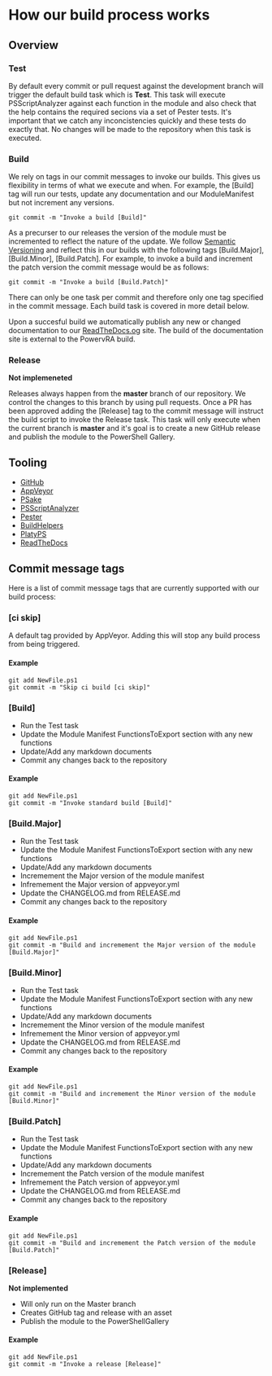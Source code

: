 # How our build process works

## Overview

### Test
By default every commit or pull request against the development branch will trigger the default build task which is **Test**. This task
will execute PSScriptAnalyzer against each function in the module and also check that the help contains the required secions via a set 
of Pester tests. It's important that we catch any inconcistencies quickly and these tests do exactly that. No changes will be made to 
the repository when this task is executed.

### Build
We rely on tags in our commit messages to invoke our builds. This gives us flexibility in terms of what we execute and when. For example, the
[Build] tag will run our tests, update any documentation and our ModuleManifest but not increment any versions. 

```
git commit -m "Invoke a build [Build]"
``` 

As a precurser to our releases the version of the module must be incremented to reflect the nature of the update. We follow [Semantic Versioning](http://semver.org/) and reflect
this in our builds with the following tags [Build.Major], [Build.Minor], [Build.Patch]. For example, to invoke a build and increment the patch version the commit message
would be as follows:

```
git commit -m "Invoke a build [Build.Patch]"
``` 

There can only be one task per commit and therefore only one tag specified in the commit message. Each build task is covered in more detail below.

Upon a succesful build we automatically publish any new or changed documentation to our [ReadTheDocs.og](https://powervra.readthedocs.io/en/latest/) site. The build of the
documentation site is external to the PowervRA build.

### Release

**Not implemeneted**

Releases always happen from the **master** branch of our repository. We control the changes to this branch by using pull requests. Once a PR has been approved adding the 
[Release] tag to the commit message will instruct the build script to invoke the Release task. This task will only execute when the current branch is **master** and it's goal
is to create a new GitHub release and publish the module to the PowerShell Gallery.

## Tooling

* [GitHub](https://github.com/jakkulabs/PowervRA)
* [AppVeyor](https://appveyor.com)
* [PSake](https://github.com/psake/psake)
* [PSScriptAnalyzer](https://github.com/PowerShell/PSScriptAnalyzer)
* [Pester](https://github.com/pester/Pester)
* [BuildHelpers](https://github.com/RamblingCookieMonster/BuildHelpers)
* [PlatyPS](https://github.com/PowerShell/platyPS)
* [ReadTheDocs](https://readthedocs.org/)

## Commit message tags

Here is a list of commit message tags that are currently supported with our build process:

### [ci skip]
A default tag provided by AppVeyor. Adding this will stop any build process from being triggered.

#### Example
```
git add NewFile.ps1
git commit -m "Skip ci build [ci skip]"
```

### [Build]

* Run the Test task
* Update the Module Manifest FunctionsToExport section with any new functions
* Update/Add any markdown documents
* Commit any changes back to the repository

#### Example
```
git add NewFile.ps1
git commit -m "Invoke standard build [Build]"
```

### [Build.Major]

* Run the Test task
* Update the Module Manifest FunctionsToExport section with any new functions
* Update/Add any markdown documents
* Incremement the Major version of the module manifest
* Infremement the Major version of appveyor.yml
* Update the CHANGELOG.md from RELEASE.md
* Commit any changes back to the repository

#### Example
```
git add NewFile.ps1
git commit -m "Build and incremement the Major version of the module [Build.Major]"
```

### [Build.Minor]

* Run the Test task
* Update the Module Manifest FunctionsToExport section with any new functions
* Update/Add any markdown documents
* Incremement the Minor version of the module manifest
* Infremement the Minor version of appveyor.yml
* Update the CHANGELOG.md from RELEASE.md
* Commit any changes back to the repository

#### Example
```
git add NewFile.ps1
git commit -m "Build and incremement the Minor version of the module [Build.Minor]"
```

### [Build.Patch]

* Run the Test task
* Update the Module Manifest FunctionsToExport section with any new functions
* Update/Add any markdown documents
* Incremement the Patch version of the module manifest
* Infremement the Patch version of appveyor.yml
* Update the CHANGELOG.md from RELEASE.md
* Commit any changes back to the repository

#### Example
```
git add NewFile.ps1
git commit -m "Build and incremement the Patch version of the module [Build.Patch]"
```

### [Release]

**Not implemented**

* Will only run on the Master branch
* Creates GitHub tag and release with an asset
* Publish the module to the PowerShellGallery

#### Example
```
git add NewFile.ps1
git commit -m "Invoke a release [Release]"
```
